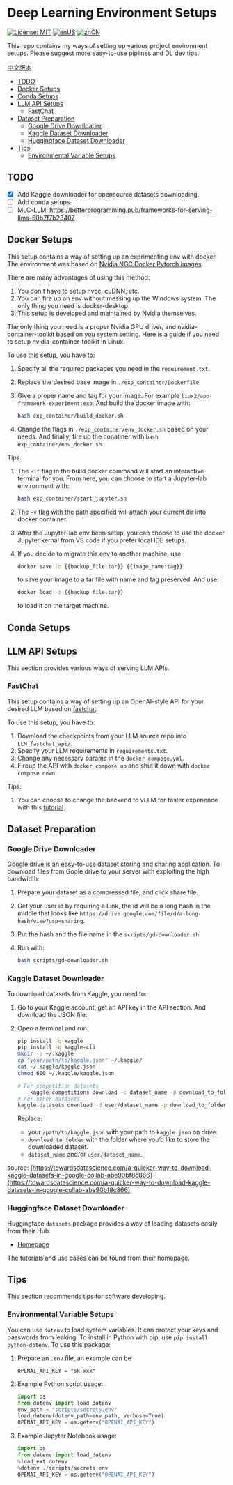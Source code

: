 # Deep Learning Environment Setups

[![License: MIT](https://img.shields.io/badge/License-MIT-yellow.svg)](https://opensource.org/licenses/MIT)
[![enUS](https://img.shields.io/badge/lang-en-blue.svg)](https://github.com/liux2/DL_env_Setups/blob/main/README.md)
[![zhCN](https://img.shields.io/badge/lang-zh-red.svg)](https://github.com/liux2/DL_env_Setups/blob/main/README.zh.md)

This repo contains my ways of setting up various project environment setups.
Please suggest more easy-to-use piplines and DL dev tips.

[中文版本](https://github.com/liux2/DL_env_Setups/blob/main/README.zh.md)

* [TODO](#todo)
* [Docker Setups](#docker-setups)
* [Conda Setups](#conda-setups)
* [LLM API Setups](#llm-api-setups)
  * [FastChat](#fastchat)
* [Dataset Preparation](#dataset-preparation)
  * [Google Drive Downloader](#google-drive-downloader)
  * [Kaggle Dataset Downloader](#kaggle-dataset-downloader)
  * [Huggingface Dataset Downloader](#huggingface-dataset-downloader)
* [Tips](#tips)
  * [Environmental Variable Setups](#environmental-variable-setups)

## TODO

* [x] Add Kaggle downloader for opensource datasets downloading.
* [ ] Add conda setups.
* [ ] MLC-LLM: <https://betterprogramming.pub/frameworks-for-serving-llms-60b7f7b23407>

## Docker Setups

This setup contains a way of setting up an exprimenting env with docker.
The environment was based on [Nvidia NGC Docker Pytorch images](https://catalog.ngc.nvidia.com/orgs/nvidia/containers/pytorch).

There are many advantages of using this method:

1. You don't have to setup nvcc, cuDNN, etc.
2. You can fire up an env without messing up the Windows system. The only
thing you need is docker-desktop.
3. This setup is developed and maintained by Nvidia themselves.

The only thing you need is a proper Nvidia GPU driver, and nvidia-container-toolkit
based on you system setting. Here is a [guide](https://docs.nvidia.com/datacenter/cloud-native/container-toolkit/latest/install-guide.html)
if you need to setup nvidia-container-toolkit in Linux.

To use this setup, you have to:

1. Specify all the required packages you need in the `requirement.txt`.
2. Replace the desired base image in `./exp_container/Dockerfile`.
3. Give a proper name and tag for your image. For example `liux2/app-framework-experiment:exp`.
And build the docker image with:

    ```bash
    bash exp_container/build_docker.sh
    ```

4. Change the flags in `./exp_container/env_docker.sh` based on your needs.
And finally, fire up the conatiner with `bash exp_container/env_docker.sh`.

Tips:

1. The `-it` flag in the build docker command will start an interactive terminal
for you. From here, you can choose to start a Jupyter-lab environment with:

    ```bash
    bash exp_container/start_jupyter.sh
    ```

2. The `-v` flag with the path specified
will attach your current dir into docker container.
3. After the Jupyter-lab env been setup, you can choose to use the docker Jupyter kernal
from VS code if you prefer local IDE setups.
4. If you decide to migrate this env to another machine, use

    ```bash
    docker save -o {{backup_file.tar}} {{image_name:tag}}
    ```

    to save your image to a tar file with name and tag preserved. And use:

    ```bash
    docker load -i {{backup_file.tar}}
    ```

    to load it on the target machine.

## Conda Setups

## LLM API Setups

This section provides various ways of serving LLM APIs.

### FastChat

This setup contains a way of setting up an OpenAI-style API for your desired LLM
based on [fastchat](https://github.com/lm-sys/FastChat).

To use this setup, you have to:

1. Download the checkpoints from your LLM source repo into `LLM_fastchat_api/`.
2. Specify your LLM requirements in `requirements.txt`.
3. Change any necessary params in the `docker-compose.yml`.
4. Fireup the API with `docker compose up` and shut it down with `docker compose down`.

Tips:

1. You can choose to change the backend to vLLM for faster experience with this
[tutorial](https://github.com/lm-sys/FastChat/blob/main/docs/vllm_integration.md).

## Dataset Preparation

### Google Drive Downloader

Google drive is an easy-to-use dataset storing and sharing application. To download files
from Goole drive to your server with exploiting the high bandwidth:

1. Prepare your dataset as a compressed file, and click share file.
2. Get your user id by requiring a Link, the id will be a long hash in the middle
that looks like `https://drive.google.com/file/d/a-long-hash/view?usp=sharing`.
3. Put the hash and the file name in the `scripts/gd-downloader.sh`
4. Run with:

    ```bash
    bash scripts/gd-downloader.sh
    ```

### Kaggle Dataset Downloader

To download datasets from Kaggle, you need to:

1. Go to your Kaggle account, get an API key in the API section. And download the JSON file.
2. Open a terminal and run:

    ```bash
    pip install -q kaggle
    pip install -q kaggle-cli
    mkdir -p ~/.kaggle
    cp "your/path/to/kaggle.json" ~/.kaggle/
    cat ~/.kaggle/kaggle.json 
    chmod 600 ~/.kaggle/kaggle.json

    # For competition datasets
        kaggle competitions download -c dataset_name -p download_to_folder
    # For other datasets
    kaggle datasets download -d user/dataset_name -p download_to_folder
    ```

    Replace:

    * your `/path/to/kaggle.json` with your path to `kaggle.json` on drive.
    * `download_to_folder` with the folder where you’d like to store the downloaded dataset.
    * `dataset_name` and/or `user/dataset_name`.

source: [https://towardsdatascience.com/a-quicker-way-to-download-kaggle-datasets-in-google-collab-abe90bf8c866](https://towardsdatascience.com/a-quicker-way-to-download-kaggle-datasets-in-google-collab-abe90bf8c866)

### Huggingface Dataset Downloader

Huggingface `datasets` package provides a way of loading datasets easily from their Hub.

* [Homepage](https://huggingface.co/docs/datasets/index)

The tutorials and use cases can be found from their homepage.

## Tips

This section recommends tips for software developing.

### Environmental Variable Setups

You can use `dotenv` to load system variables. It can protect your keys and passwords from
leaking. To install in Python with pip, use `pip install python-dotenv`.
To use this package:

1. Prepare an `.env` file, an example can be

    ```env
    OPENAI_API_KEY = "sk-xxx"
    ```

2. Example Python script usage:

    ```python
    import os
    from dotenv import load_dotenv
    env_path = "scripts/secrets.env"
    load_dotenv(dotenv_path=env_path, verbose=True)
    OPENAI_API_KEY = os.getenv("OPENAI_API_KEY")
    ```

3. Example Jupyter Notebook usage:

    ```python
    import os
    from dotenv import load_dotenv
    %load_ext dotenv
    %dotenv ./scripts/secrets.env
    OPENAI_API_KEY = os.getenv("OPENAI_API_KEY")
    ```
